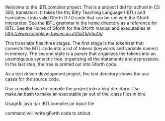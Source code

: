Welcome to the IBTLcompiler project.  This is a project I did for school in CS 480, translators.  It takes the Itty Bitty Teaching Language (IBTL) and translates it into valid Gforth 0.7.0 code that can be run with the Gforth interpreter.
See the IBTL grammar in the home directory as a reference for IBTL.
See the Home of Gforth for the Gforth manual and executables at http://www.complang.tuwien.ac.at/forth/gforth/.

This translator has three stages.  The first stage is the tokenizer that converts the IBTL code into a list of tokens (keywords and variable names)  in memory.  The second state is a parser that organizes the tokens into an unambiguous syntactic tree, organizing all the statements and expressions.  In the last step, the tree is printed out into Gforth code.

As a test driven development project, the test directory shows the use cases for the source code.

Use compile.bash to compile the project into a bin/ directory.  Use makeJar.bash to make an executable jar out of the .class files in bin/.

Usage$: java -jar IBTLcompiler.jar input-file

command will write gForth code to stdout. 
